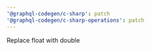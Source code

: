 ```yaml
---
'@graphql-codegen/c-sharp': patch
'@graphql-codegen/c-sharp-operations': patch
---
```


Replace float with double
